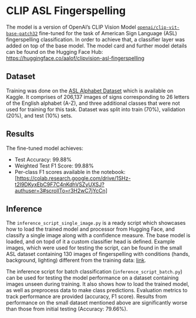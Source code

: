 # CLIP ASL Fingerspelling
The model is a version of OpenAI’s CLIP Vision Model [`openai/clip-vit-base-patch32`](https://huggingface.co/openai/clip-vit-base-patch32) fine-tuned for the task of American Sign Language (ASL) fingerspelling classification. In order to achieve that, a classifier layer was added on top of the base model. The model card and further model details can be found on the Hugging Face Hub: https://huggingface.co/aalof/clipvision-asl-fingerspelling
## Dataset
Training was done on the [ASL Alphabet Dataset](https://www.kaggle.com/datasets/debashishsau/aslamerican-sign-language-aplhabet-dataset) which is available on Kaggle. It comprises of 206,137 images of signs corresponding to 26 letters of the English alphabet (A-Z), and three additional classes that were not used for training for this task. Dataset was split into train (70%), validation (20%), and test (10%) sets.
## Results
The fine-tuned model achieves:
- Test Accuracy: 99.88%
- Weighted Test F1 Score: 99.88%
- Per-class F1 scores available in the notebook: [https://colab.research.google.com/drive/1SHz-t2I9DKyxEbC9F7C4nKdhVSZyUXSJ?authuser=3#scrollTo=r3H2wC7jYcCn]
## Inference
The `inference_script_single_image.py` is a ready script which showcases how to load the trained model and processor from Hugging Face, and classify a single image along with a confidence measure. The base model is loaded, and on topd of it a custom classifier head is defined. Example images, which were used for testing the script, can be found in the small ASL dataset containing 130 images of fingerspelling with conditions (hands, background, lighting) different from the training data: [link](https://drive.google.com/file/d/1-1tCO8RrPP6fbJz6yE13J-0kDt4nj3dd/view?usp=sharing).

The inference script for batch classification (`inference_script_batch.py`) can be used for testing the model performance on a dataset containing images unseen during training. It also shows how to load the trained model, as well as preprocess data to make class predictions. Evaluation metrics to track performance are provided (accuracy, F1 score). Results from performance on the small dataset mentioned above are significantly worse than those from initial testing (Accuracy: 79.66%).
